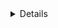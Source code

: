 <details>
    <h3 style="display:inline-block"><summary>Longest Common Subsequence</summary></h3>
    
        import cpalgo
    
        cpalgo.longest_common_subsequence(s1,s2)
    
  
</details>
